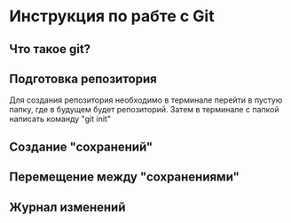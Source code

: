 # Инструкция по рабте с Git

## Что такое git?

## Подготовка репозитория
Для создания репозитория необходимо в терминале перейти в пустую папку, где в будущем будет репозиторий. Затем в терминале с папкой написать команду "git init"
## Создание "сохранений"

## Перемещение между "сохранениями"

## Журнал изменений